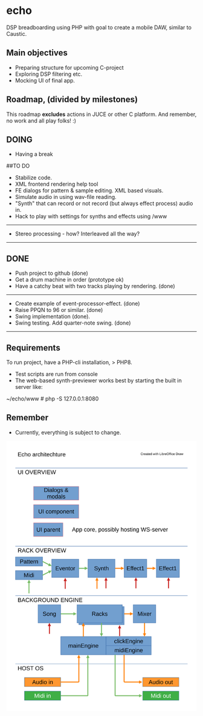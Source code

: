 # echo
DSP breadboarding using PHP with goal to create a mobile DAW, similar to Caustic.

## Main objectives
* Preparing structure for upcoming C-project
* Exploring DSP filtering etc.
* Mocking UI of final app.

## Roadmap, (divided by milestones)
This roadmap **excludes** actions in JUCE or other C platform.
And remember, no work and all play folks! :)

## DOING
* Having a break

##TO DO
* Stabilize code.
* XML frontend rendering help tool
* FE dialogs for pattern & sample editing. XML based visuals.
* Simulate audio in using wav-file reading.
* "Synth" that can record or not record (but always effect process) audio in.
* Hack to play with settings for synths and effects using /www
---
* Stereo processing - how? Interleaved all the way? 
---


## DONE
* Push project to github (done)
* Get a drum machine in order (prototype ok)
* Have a catchy beat with two tracks playing by rendering. (done)
---
* Create example of event-processor-effect. (done)
* Raise PPQN to 96 or similar. (done)
* Swing implementation (done).
* Swing testing. Add quarter-note swing. (done)
---


## Requirements
To run project, have a PHP-cli installation, > PHP8.

* Test scripts are run from console
* The web-based synth-previewer works best by starting the built in server like:

 ~/echo/www # php -S 127.0.0.1:8080

## Remember
* Currently, everything is subject to change.
 
![image info](./overview.svg)
